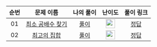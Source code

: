 |          순번          |        문제 이름         |        나의 풀이         |         난이도          |        풀이 링크         |
| :-----: | :-----: | :-----: | :-----: | :-----: |
| 01 |  <a href="https://school.programmers.co.kr/learn/courses/30/lessons/12953" target="_blank">최소 공배수 찾기</a> | <a href="./findLCM">풀이</a> | <img height="25px" width="25px" src="https://static.solved.ac/tier_small/4.svg"/> | <a href="https://school.programmers.co.kr/learn/courses/30/lessons/12953/solution_groups?language=java" target="_black">정답</a> |
| 02 |  <a href="https://school.programmers.co.kr/learn/courses/30/lessons/12938" target="_blank">최고의 집합</a> | <a href="./best_set">풀이</a> | <img height="25px" width="25px" src="https://static.solved.ac/tier_small/3.svg"/> | <a href="https://school.programmers.co.kr/learn/courses/30/lessons/12938/solution_groups?language=java" target="_black">정답</a> |
